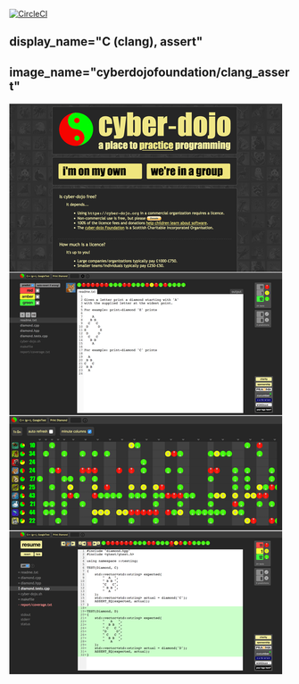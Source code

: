 [![CircleCI](https://circleci.com/gh/cyber-dojo-languages/clang-assert.svg?style=svg)](https://circleci.com/gh/cyber-dojo-languages/clang-assert)

## display_name="C (clang), assert"
## image_name="cyberdojofoundation/clang_assert"

![cyber-dojo.org home page](https://github.com/cyber-dojo/cyber-dojo/blob/master/shared/home_page_snapshot.png)